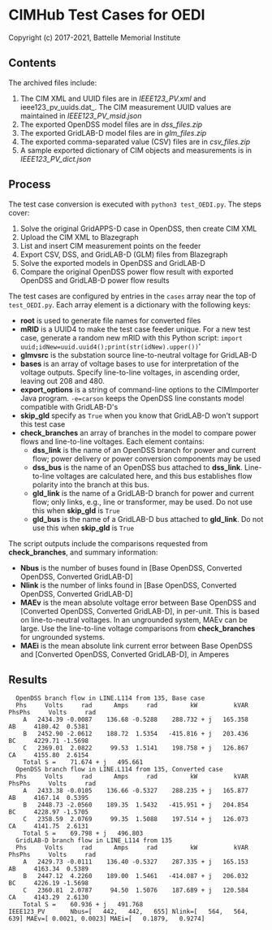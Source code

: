 # CIMHub Test Cases for OEDI

Copyright (c) 2017-2021, Battelle Memorial Institute

## Contents

The archived files include:

1. The CIM XML and UUID files are in _IEEE123_PV.xml_ and ieee123_pv_uuids.dat_. The CIM measurement UUID values are maintained in _IEEE123_PV_msid.json_
2. The exported OpenDSS model files are in _dss_files.zip_
3. The exported GridLAB-D model files are in _glm_files.zip_
4. The exported comma-separated value (CSV) files are in _csv_files.zip_
5. A sample exported dictionary of CIM objects and measurements is in _IEEE123_PV_dict.json_

## Process

The test case conversion is executed with ```python3 test_OEDI.py```. The steps cover:

1. Solve the original GridAPPS-D case in OpenDSS, then create CIM XML
2. Upload the CIM XML to Blazegraph
3. List and insert CIM measurement points on the feeder
4. Export CSV, DSS, and GridLAB-D (GLM) files from Blazegraph
5. Solve the exported models in OpenDSS and GridLAB-D
6. Compare the original OpenDSS power flow result with exported OpenDSS and GridLAB-D power flow results

The test cases are configured by entries in the ```cases``` array near the top of ```test_OEDI.py```.
Each array element is a dictionary with the following keys:

- **root** is used to generate file names for converted files
- **mRID** is a UUID4 to make the test case feeder unique. For a new test case, generate a random new mRID with this Python script: ```import uuid;idNew=uuid.uuid4();print(str(idNew).upper())```'
- **glmvsrc** is the substation source line-to-neutral voltage for GridLAB-D
- **bases** is an array of voltage bases to use for interpretation of the voltage outputs. Specify line-to-line voltages, in ascending order, leaving out 208 and 480.
- **export_options** is a string of command-line options to the CIMImporter Java program. ```-e=carson``` keeps the OpenDSS line constants model compatible with GridLAB-D's
- **skip_gld** specify as ```True``` when you know that GridLAB-D won't support this test case
- **check_branches** an array of branches in the model to compare power flows and line-to-line voltages. Each element contains:
    - **dss_link** is the name of an OpenDSS branch for power and current flow; power delivery or power conversion components may be used
    - **dss_bus** is the name of an OpenDSS bus attached to **dss_link**. Line-to-line voltages are calculated here, and this bus establishes flow polarity into the branch at this bus.
    - **gld_link** is the name of a GridLAB-D branch for power and current flow; only links, e.g., line or transformer, may be used. Do not use this when **skip_gld** is ```True```
    - **gld_bus** is the name of a GridLAB-D bus attached to **gld_link**. Do not use this when **skip_gld** is ```True```

The script outputs include the comparisons requested from **check_branches**, and summary information:

- **Nbus** is the number of buses found in [Base OpenDSS, Converted OpenDSS, Converted GridLAB-D]
- **Nlink** is the number of links found in [Base OpenDSS, Converted OpenDSS, Converted GridLAB-D]
- **MAEv** is the mean absolute voltage error between Base OpenDSS and [Converted OpenDSS, Converted GridLAB-D], in per-unit. This is based on line-to-neutral voltages.
In an ungrounded system, MAEv can be large. Use the line-to-line voltage comparisons from **check_branches** for ungrounded systems.
- **MAEi** is the mean absolute link current error between Base OpenDSS and [Converted OpenDSS, Converted GridLAB-D], in Amperes

## Results

```
  OpenDSS branch flow in LINE.L114 from 135, Base case
  Phs     Volts     rad      Amps     rad         kW          kVAR   PhsPhs     Volts     rad
    A   2434.39 -0.0087    136.68 -0.5288    288.732 + j   165.358     AB     4180.42  0.5381
    B   2452.90 -2.0612    188.72  1.5354   -415.816 + j   203.436     BC     4229.71 -1.5698
    C   2369.01  2.0822     99.53  1.5141    198.758 + j   126.867     CA     4155.80  2.6154
    Total S =    71.674 + j   495.661
  OpenDSS branch flow in LINE.L114 from 135, Converted case
  Phs     Volts     rad      Amps     rad         kW          kVAR   PhsPhs     Volts     rad
    A   2433.38 -0.0105    136.66 -0.5327    288.235 + j   165.877     AB     4167.14  0.5395
    B   2448.73 -2.0560    189.35  1.5432   -415.951 + j   204.854     BC     4228.97 -1.5705
    C   2358.59  2.0769     99.35  1.5088    197.514 + j   126.073     CA     4141.75  2.6131
    Total S =    69.798 + j   496.803
  GridLAB-D branch flow in LINE_L114 from 135
  Phs     Volts     rad      Amps     rad         kW          kVAR   PhsPhs     Volts     rad
    A   2429.73 -0.0111    136.40 -0.5327    287.335 + j   165.153     AB     4163.34  0.5389
    B   2447.12  4.2260    189.00  1.5461   -414.087 + j   206.032     BC     4226.19 -1.5698
    C   2360.81  2.0787     94.50  1.5076    187.689 + j   120.584     CA     4143.29  2.6130
    Total S =    60.936 + j   491.768
IEEE123_PV       Nbus=[   442,   442,   655] Nlink=[   564,   564,   639] MAEv=[ 0.0021, 0.0023] MAEi=[   0.1879,   0.9274]
```

